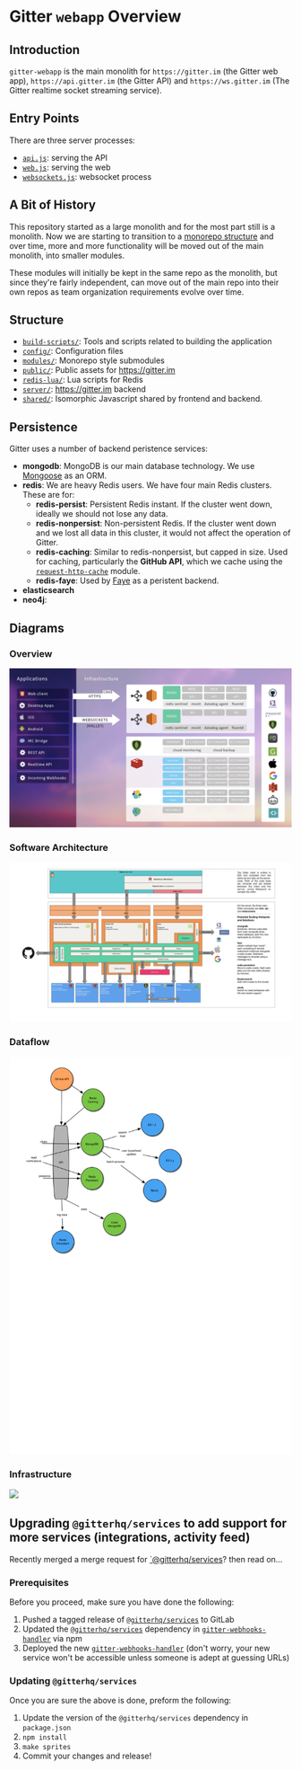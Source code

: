 # Gitter `webapp` Overview

## Introduction

`gitter-webapp` is the main monolith for `https://gitter.im` (the Gitter web app), `https://api.gitter.im` (the Gitter API) and `https://ws.gitter.im` (The Gitter realtime socket streaming service).

## Entry Points

There are three server processes:
 - [`api.js`](../api.js): serving the API
 - [`web.js`](../web.js): serving the web
 - [`websockets.js`](../websockets.js): websocket process

## A Bit of History

This repository started as a large monolith and for the most part still is a monolith. Now we are starting to transition to a [monorepo structure](https://lernajs.io/) and over time, more and more functionality will be moved out of the main monolith, into smaller modules.

These modules will initially be kept in the same repo as the monolith, but since they're fairly independent, can move out of the main repo into their own repos as team organization requirements evolve over time.

## Structure

 - [`build-scripts/`](../build-scripts): Tools and scripts related to building the application
 - [`config/`](../config): Configuration files
 - [`modules/`](../modules#modules): Monorepo style submodules
 - [`public/`](../public): Public assets for https://gitter.im
 - [`redis-lua/`](../redis-lua): Lua scripts for Redis
 - [`server/`](../server#server): https://gitter.im backend
 - [`shared/`](../shared): Isomorphic Javascript shared by frontend and backend.

## Persistence

Gitter uses a number of backend peristence services:
 - **mongodb**: MongoDB is our main database technology. We use [Mongoose](http://mongoosejs.com/) as an ORM.
 - **redis**: We are heavy Redis users. We have four main Redis clusters. These are for:
    - **redis-persist**: Persistent Redis instant. If the cluster went down, ideally we should not lose any data.
    - **redis-nonpersist**: Non-persistent Redis. If the cluster went down and we lost all data in this cluster, it would not affect the operation of Gitter.
    - **redis-caching**: Similar to redis-nonpersist, but capped in size. Used for caching, particularly the **GitHub API**, which we cache using the [`request-http-cache`](https://github.com/gitterHQ/request-http-cache) module.
    - **redis-faye**: Used by [Faye](https://github.com/faye/faye) as a peristent backend.
 - **elasticsearch**
 - **neo4j**:

## Diagrams

### Overview

![](./images/overview.jpg)

### Software Architecture

![](./images/architecture.jpg)

### Dataflow

![](./images/dataflow.png)

### Infrastructure

![](./images/infrastructure.png)



## Upgrading `@gitterhq/services` to add support for more services (integrations, activity feed)

Recently merged a merge request for [`@gitterhq/services](https://gitlab.com/gitlab-org/gitter/services)? then read on…

### Prerequisites

Before you proceed, make sure you have done the following:

1. Pushed a tagged release of [`@gitterhq/services`](https://gitlab.com/gitlab-org/gitter/services) to GitLab
2. Updated the [`@gitterhq/services`](https://gitlab.com/gitlab-org/gitter/services) dependency in [`gitter-webhooks-handler`](https://gitlab.com/gitlab-org/gitter/gitter-webhooks-handler) via npm
3. Deployed the new [`gitter-webhooks-handler`](https://gitlab.com/gitlab-org/gitter/gitter-webhooks-handler) (don't worry, your new service won't be accessible unless someone is adept at guessing URLs)

### Updating `@gitterhq/services`

Once you are sure the above is done, preform the following:

1. Update the version of the `@gitterhq/services` dependency in `package.json`
2. `npm install`
3. `make sprites`
4. Commit your changes and release!

